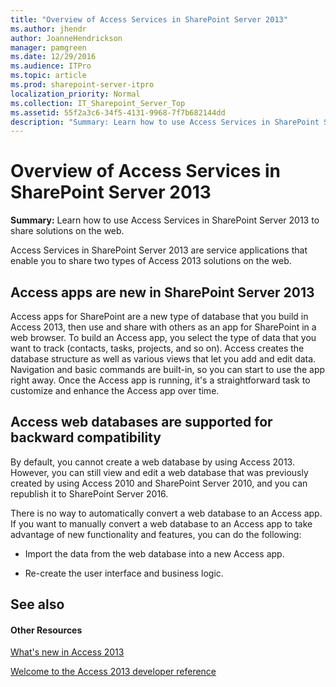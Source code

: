 ```yaml
---
title: "Overview of Access Services in SharePoint Server 2013"
ms.author: jhendr
author: JoanneHendrickson
manager: pamgreen
ms.date: 12/29/2016
ms.audience: ITPro
ms.topic: article
ms.prod: sharepoint-server-itpro
localization_priority: Normal
ms.collection: IT_Sharepoint_Server_Top
ms.assetid: 55f2a3c6-34f5-4131-9968-7f7b682144dd
description: "Summary: Learn how to use Access Services in SharePoint Server 2013 to share solutions on the web."
---
```


# Overview of Access Services in SharePoint Server 2013

 **Summary:** Learn how to use Access Services in SharePoint Server 2013 to share solutions on the web. 
  
Access Services in SharePoint Server 2013 are service applications that enable you to share two types of Access 2013 solutions on the web.
  
## Access apps are new in SharePoint Server 2013

Access apps for SharePoint are a new type of database that you build in Access 2013, then use and share with others as an app for SharePoint in a web browser. To build an Access app, you select the type of data that you want to track (contacts, tasks, projects, and so on). Access creates the database structure as well as various views that let you add and edit data. Navigation and basic commands are built-in, so you can start to use the app right away. Once the Access app is running, it's a straightforward task to customize and enhance the Access app over time.
  
## Access web databases are supported for backward compatibility

By default, you cannot create a web database by using Access 2013. However, you can still view and edit a web database that was previously created by using Access 2010 and SharePoint Server 2010, and you can republish it to SharePoint Server 2016.
  
There is no way to automatically convert a web database to an Access app. If you want to manually convert a web database to an Access app to take advantage of new functionality and features, you can do the following:
  
- Import the data from the web database into a new Access app.
    
- Re-create the user interface and business logic.
    
## See also

#### Other Resources

[What's new in Access 2013](https://go.microsoft.com/fwlink/p/?LinkId=268109)
  
[Welcome to the Access 2013 developer reference](https://go.microsoft.com/fwlink/p/?LinkId=268112)


